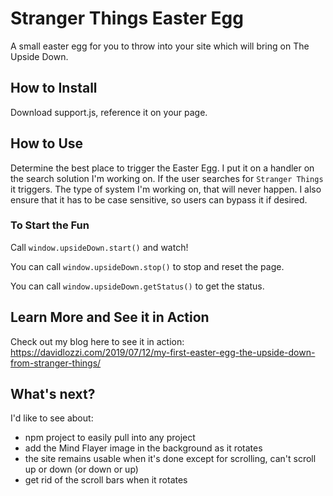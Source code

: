 # Stranger Things Easter Egg
A small easter egg for you to throw into your site which will bring on The Upside Down.



## How to Install
Download support.js, reference it on your page.



## How to Use
Determine the best place to trigger the Easter Egg. I put it on a handler on the search solution I'm working on. If the user searches for `Stranger Things` it triggers. The type of system I'm working on, that will never happen. I also ensure that it has to be case sensitive, so users can bypass it if desired.



### To Start the Fun

Call `window.upsideDown.start()` and watch!

You can call `window.upsideDown.stop()` to stop and reset the page.

You can call `window.upsideDown.getStatus()` to get the status. 



## Learn More and See it in Action
Check out my blog here to see it in action: https://davidlozzi.com/2019/07/12/my-first-easter-egg-the-upside-down-from-stranger-things/



## What's next?
I'd like to see about:
* npm project to easily pull into any project
* add the Mind Flayer image in the background as it rotates
* the site remains usable when it's done except for scrolling, can't scroll up or down (or down or up)
* get rid of the scroll bars when it rotates
